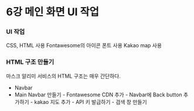 # 6강 메인 화면 UI 작업
### UI 작업
CSS, HTML 사용
Fontawesome의 아이콘 폰트 사용
Kakao map 사용
### HTML 구조 만들기
마스크 알리미 서비스의 HTML 구조는 매우 간단하다.
- Navbar
- Main
Navbar 만들기 - Fontawesome CDN 추가 - Navbar에 Back button 추가하기 - kakao 지도 추가 - API 키 발급하기 - 검색 창 만들기
